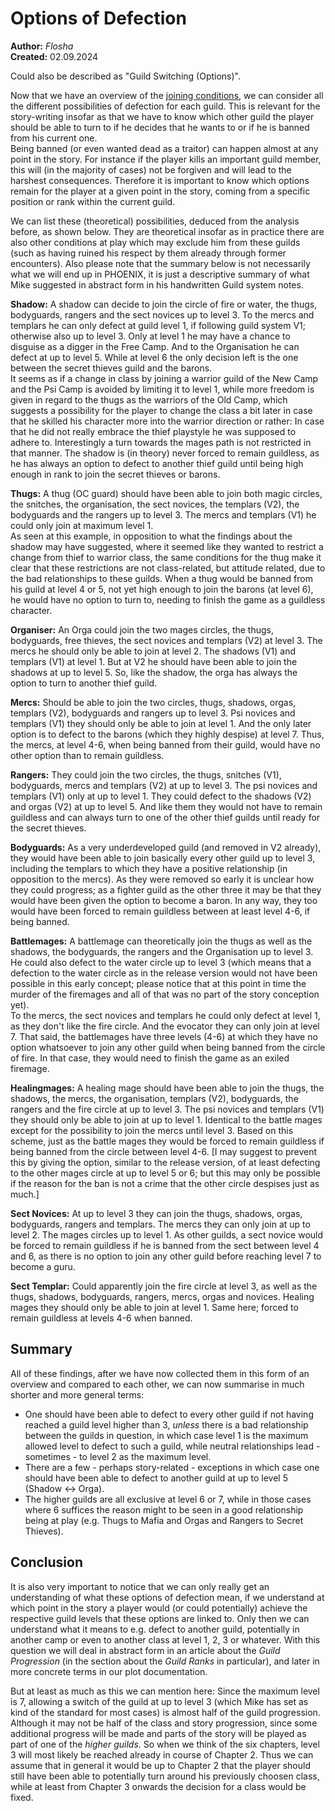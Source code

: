 # Options of Defection

**Author:** *Flosha*  
**Created:** 02.09.2024  

Could also be described as "Guild Switching (Options)".

Now that we have an overview of the [joining conditions](/story/factions/guilds-joining-conditions), we can consider all the different possibilities of defection for each guild. This is relevant for the story-writing insofar as that we have to know which other guild the player should be able to turn to if he decides that he wants to or if he is banned from his current one.  
Being banned (or even wanted dead as a traitor) can happen almost at any point in the story. For instance if the player kills an important guild member, this will (in the majority of cases) not be forgiven and will lead to the harshest consequences. Therefore it is important to know which options remain for the player at a given point in the story, coming from a specific position or rank within the current guild. 

We can list these (theoretical) possibilities, deduced from the analysis before, as shown below. They are theoretical insofar as in practice there are also other conditions at play which may exclude him from these guilds (such as having ruined his respect by them already through former encounters). Also please note that the summary below is not necessarily what we will end up in PHOENIX, it is just a descriptive summary of what Mike suggested in abstract form in his handwritten Guild system notes. 

**Shadow:** A shadow can decide to join the circle of fire or water, the thugs, bodyguards, rangers and the sect novices up to level 3. To the mercs and templars he can only defect at guild level 1, if following guild system V1; otherwise also up to level 3. Only at level 1 he may have a chance to disguise as a digger in the Free Camp. And to the Organisation he can defect at up to level 5. While at level 6 the only decision left is the one between the secret thieves guild and the barons.  
It seems as if a change in class by joining a warrior guild of the New Camp and the Psi Camp is avoided by limiting it to level 1, while more freedom is given in regard to the thugs as the warriors of the Old Camp, which suggests a possibility for the player to change the class a bit later in case that he skilled his character more into the warrior direction or rather: In case that he did not really embrace the thief playstyle he was supposed to adhere to. Interestingly a turn towards the mages path is not restricted in that manner. The shadow is (in theory) never forced to remain guildless, as he has always an option to defect to another thief guild until being high enough in rank to join the secret thieves or barons. 

**Thugs:** A thug (OC guard) should have been able to join both magic circles, the snitches, the organisation, the sect novices, the templars (V2), the bodyguards and the rangers up to level 3. The mercs and templars (V1) he could only join at maximum level 1.  
As seen at this example, in opposition to what the findings about the shadow may have suggested, where it seemed like they wanted to restrict a change from thief to warrior class, the same conditions for the thug make it clear that these restrictions are not class-related, but attitude related, due to the bad relationships to these guilds. When a thug would be banned from his guild at level 4 or 5, not yet high enough to join the barons (at level 6), he would have no option to turn to, needing to finish the game as a guildless character. 

**Organiser:** An Orga could join the two mages circles, the thugs, bodyguards, free thieves, the sect novices and templars (V2) at level 3. The mercs he should only be able to join at level 2. The shadows (V1) and templars (V1) at level 1. But at V2 he should have been able to join the shadows at up to level 5. So, like the shadow, the orga has always the option to turn to another thief guild. 

**Mercs:** Should be able to join the two circles, thugs, shadows, orgas, templars (V2), bodyguards and rangers up to level 3. Psi novices and templars (V1) they should only be able to join at level 1. And the only later option is to defect to the barons (which they highly despise) at level 7. Thus, the mercs, at level 4-6, when being banned from their guild, would have no other option than to remain guildless. 

**Rangers:** They could join the two circles, the thugs, snitches (V1), bodyguards, mercs and templars (V2) at up to level 3. The psi novices and templars (V1) only at up to level 1. They could defect to the shadows (V2) and orgas (V2) at up to level 5. And like them they would not have to remain guildless and can always turn to one of the other thief guilds until ready for the secret thieves. 

**Bodyguards:** As a very underdeveloped guild (and removed in V2 already), they would have been able to join basically every other guild up to level 3, including the templars to which they have a positive relationship (in opposition to the mercs). As they were removed so early it is unclear how they could progress; as a fighter guild as the other three it may be that they would have been given the option to become a baron. In any way, they too would have been forced to remain guildless between at least level 4-6, if being banned. 

**Battlemages:** A battlemage can theoretically join the thugs as well as the shadows, the bodyguards, the rangers and the Organisation up to level 3. He could also defect to the water circle up to level 3 (which means that a defection to the water circle as in the release version would not have been possible in this early concept; please notice that at this point in time the murder of the firemages and all of that was no part of the story conception yet).  
To the mercs, the sect novices and templars he could only defect at level 1, as they don't like the fire circle. And the evocator they can only join at level 7. That said, the battlemages have three levels (4-6) at which they have no option whatsoever to join any other guild when being banned from the circle of fire. In that case, they would need to finish the game as an exiled firemage. 

**Healingmages:** A healing mage should have been able to join the thugs, the shadows, the mercs, the organisation, templars (V2), bodyguards, the rangers and the fire circle at up to level 3. The psi novices and templars (V1) they should only be able to join at up to level 1. Identical to the battle mages except for the possibility to join the mercs until level 3. Based on this scheme, just as the battle mages they would be forced to remain guildless if being banned from the circle between level 4-6. [I may suggest to prevent this by giving the option, similar to the release version, of at least defecting to the other mages circle at up to level 5 or 6; but this may only be possible if the reason for the ban is not a crime that the other circle despises just as much.]

**Sect Novices:** At up to level 3 they can join the thugs, shadows, orgas, bodyguards, rangers and templars. The mercs they can only join at up to level 2. The mages circles up to level 1. As other guilds, a sect novice would be forced to remain guildless if he is banned from the sect between level 4 and 6, as there is no option to join any other guild before reaching level 7 to become a guru. 

**Sect Templar:** Could apparently join the fire circle at level 3, as well as the thugs, shadows, bodyguards, rangers, mercs, orgas and novices. Healing mages they should only be able to join at level 1. Same here; forced to remain guildless at levels 4-6 when banned. 


## Summary

All of these findings, after we have now collected them in this form of an overview and compared to each other, we can now summarise in much shorter and more general terms: <!--I do not want to say that Mikes concept fits into the scheme below in every single case, but it does so mostly:-->

* One should have been able to defect to every other guild if not having reached a guild level higher than 3, *unless* there is a bad relationship between the guilds in question, in which case level 1 is the maximum allowed level to defect to such a guild, while neutral relationships lead - sometimes - to level 2 as the maximum level.   
* There are a few - perhaps story-related - exceptions in which case one should have been able to defect to another guild at up to level 5 (Shadow <-> Orga). 
* The higher guilds are all exclusive at level 6 or 7, while in those cases where 6 suffices the reason might to be seen in a good relationship being at play (e.g. Thugs to Mafia and Orgas and Rangers to Secret Thieves). 


## Conclusion

It is also very important to notice that we can only really get an understanding of what these options of defection mean, if we understand at which point in the story a player would (or could potentially) achieve the respective guild levels that these options are linked to. Only then we can understand what it means to e.g. defect to another guild, potentially in another camp or even to another class at level 1, 2, 3 or whatever. With this question we will deal in abstract form in an article about the *Guild Progression* (in the section about the *Guild Ranks* in particular), and later in more concrete terms in our plot documentation. 

But at least as much as this we can mention here:
Since the maximum level is 7, allowing a switch of the guild at up to level 3 (which Mike has set as kind of the standard for most cases) is almost half of the guild progression. Although it may not be half of the class and story progression, since some additional progress will be made and parts of the story will be played as part of one of the *higher guilds*. So when we think of the six chapters, level 3 will most likely be reached already in course of Chapter 2. Thus we can assume that in general it would be up to Chapter 2 that the player should still have been able to potentially turn around his previously choosen class, while at least from Chapter 3 onwards the decision for a class would be fixed. 

